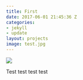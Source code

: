 ```yaml
---
title: First
date: 2017-06-01 21:45:36 Z
categories:
- jekyll
- update
layout: projects
image: test.jpg
---
```


<img src="{{ site.baseurl }}/images/{{ page.image }}">

Test test test test